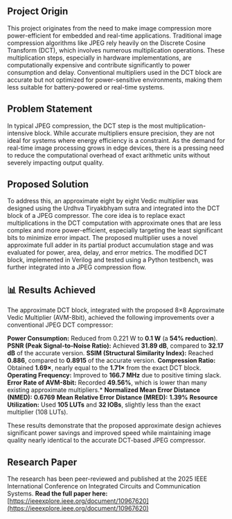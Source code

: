 ##  Project Origin

This project originates from the need to make image compression more power-efficient for embedded and real-time applications. Traditional image compression algorithms like JPEG rely heavily on the Discrete Cosine Transform (DCT), which involves numerous multiplication operations. These multiplication steps, especially in hardware implementations, are computationally expensive and contribute significantly to power consumption and delay. Conventional multipliers used in the DCT block are accurate but not optimized for power-sensitive environments, making them less suitable for battery-powered or real-time systems.


##  Problem Statement

In typical JPEG compression, the DCT step is the most multiplication-intensive block. While accurate multipliers ensure precision, they are not ideal for systems where energy efficiency is a constraint. As the demand for real-time image processing grows in edge devices, there is a pressing need to reduce the computational overhead of exact arithmetic units without severely impacting output quality.


##  Proposed Solution

To address this, an approximate eight by eight Vedic multiplier was designed using the Urdhva Tiryakbhyam sutra and integrated into the DCT block of a JPEG compressor. The core idea is to replace exact multiplications in the DCT computation with approximate ones that are less complex and more power-efficient, especially targeting the least significant bits to minimize error impact. The proposed multiplier uses a novel approximate full adder in its partial product accumulation stage and was evaluated for power, area, delay, and error metrics. The modified DCT block, implemented in Verilog and tested using a Python testbench, was further integrated into a JPEG compression flow.



## 📊 Results Achieved

The approximate DCT block, integrated with the proposed 8×8 Approximate Vedic Multiplier (AVM-8bit), achieved the following improvements over a conventional JPEG DCT compressor:

**Power Consumption:** Reduced from 0.221 W to **0.1 W** (a **54% reduction**).
**PSNR (Peak Signal-to-Noise Ratio):** Achieved **31.89 dB**, compared to **32.17 dB** of the accurate version.
**SSIM (Structural Similarity Index):** Reached **0.886**, compared to **0.8915** of the accurate version.
**Compression Ratio:** Obtained **1.69×**, nearly equal to the **1.71×** from the exact DCT block.
**Operating Frequency:** Improved to **166.7 MHz** due to positive timing slack.
**Error Rate of AVM-8bit:** Recorded **49.56%**, which is lower than many existing approximate multipliers.* **Normalized Mean Error Distance (NMED):** **0.6769**
**Mean Relative Error Distance (MRED):** **1.39%**
**Resource Utilization:** Used **105 LUTs** and **32 IOBs**, slightly less than the exact multiplier (108 LUTs).

These results demonstrate that the proposed approximate design achieves significant power savings and improved speed while maintaining image quality nearly identical to the accurate DCT-based JPEG compressor.



##  Research Paper

The research has been peer-reviewed and published at the 2025 IEEE International Conference on Integrated Circuits and Communication Systems.
**Read the full paper here:**
[https://ieeexplore.ieee.org/document/10967620](https://ieeexplore.ieee.org/document/10967620)


